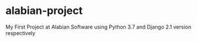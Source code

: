 # alabian-project
My First Project at Alabian Software using Python 3.7 and Django 2.1 version respectively
